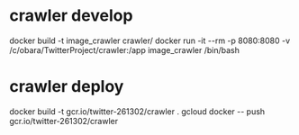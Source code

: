 # crawler develop
docker build -t image_crawler crawler/
docker run -it --rm -p 8080:8080 -v /c/obara/TwitterProject/crawler:/app image_crawler /bin/bash

# crawler deploy
docker build -t gcr.io/twitter-261302/crawler .
gcloud docker -- push gcr.io/twitter-261302/crawler
